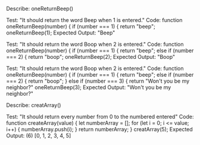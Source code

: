 Describe: oneReturnBeep()

Test: "It should return the word Beep when 1 is entered."
Code: function oneReturnBeep(number) {
  if (number === 1) {
    return "beep";
oneReturnBeep(1);
Expected Output: "Beep"

Test: "It should return the word Boop when 2 is entered."
Code: function oneReturnBeep(number) {
  if (number === 1) {
    return "beep";
    else if (number === 2) {
    return "boop"; 
oneReturnBeep(2);
Expected Output: "Boop"

Test: "It should return the word Boop when 2 is entered."
Code: function oneReturnBeep(number) {
  if (number === 1) {
    return "beep";
    else if (number === 2) {
    return "boop"; 
    } else if (number === 3) {
    return "Won't you be my neighbor?"
oneReturnBeep(3);
Expected Output: "Won't you be my neighbor?"

Describe: creatArray()

Test: "It should return every number from 0 to the numbered entered"
Code: function createArray(value) {
  let numberArray = [];
  for (let i = 0; i <= value; i++) {
    numberArray.push(i);
  }
  return numberArray;
}
creatArray(5);
Expected Output: (6) [0, 1, 2, 3, 4, 5]


